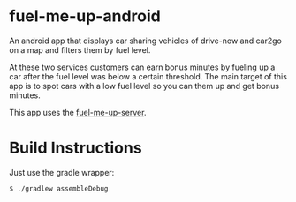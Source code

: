 fuel-me-up-android
==================

An android app that displays car sharing vehicles of drive-now and car2go on a map and filters them by fuel level.


At these two services customers can earn bonus minutes by fueling up a car after the fuel level was below a certain threshold.
The main target of this app is to spot cars with a low fuel level so you can them up and get bonus minutes. 

This app uses the [fuel-me-up-server](https://github.com/mAu888/fuel-me-up-server).

# Build Instructions
Just use the gradle wrapper:

```
$ ./gradlew assembleDebug
```
